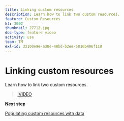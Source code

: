 ```yaml
---
title: Linking custom resources
description: Learn how to link two custom resources.
feature: Custom Resources
kt: 3002
thumbnail: 27712.jpg
doc-type: feature video
activity: use
team: TM
exl-id: 32100e9e-a38e-40bd-b2ee-5816b496f118
---
```

# Linking custom resources

Learn how to link two custom resources.

>[!VIDEO](https://video.tv.adobe.com/v/27712?quality=9)

**Next step**

[Populating custom resources with data](./populate-custom-resources-with-data.md)
